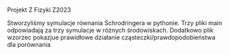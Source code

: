 Projekt Z Fizyki Z2023

Stworzyliśmy symulacje równania Schrodringera w pythonie.
Trzy pliki main odpowiadają za trzy symulacje w różnych środowiskach. Dodatkowo plik wzorzec pokazjue prawidłowe działanie cząsteczki/prawdopodobieństwa dla porównania
